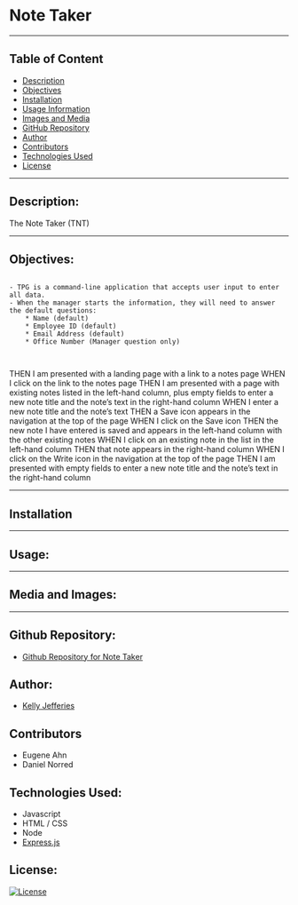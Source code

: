 # Note Taker
-------


## Table of Content

- [Description](#description)
- [Objectives](#objectives)
- [Installation](#installation)
- [Usage Information](#usage)
- [Images and Media](#media-and-images)
- [GitHub Repository](#github-repository)
- [Author](#author)  
- [Contributors](#contributors)
- [Technologies Used](#technologies-used) 
- [License](#license)

-------
## Description:  

The Note Taker (TNT) 

-------

## Objectives:
```

- TPG is a command-line application that accepts user input to enter all data.
- When the manager starts the information, they will need to answer the default questions:
    * Name (default)
    * Employee ID (default)
    * Email Address (default)
    * Office Number (Manager question only)

    
```
THEN I am presented with a landing page with a link to a notes page
WHEN I click on the link to the notes page
THEN I am presented with a page with existing notes listed in the left-hand column, plus empty fields to enter a new note title and the note’s text in the right-hand column
WHEN I enter a new note title and the note’s text
THEN a Save icon appears in the navigation at the top of the page
WHEN I click on the Save icon
THEN the new note I have entered is saved and appears in the left-hand column with the other existing notes
WHEN I click on an existing note in the list in the left-hand column
THEN that note appears in the right-hand column
WHEN I click on the Write icon in the navigation at the top of the page
THEN I am presented with empty fields to enter a new note title and the note’s text in the right-hand column







-----
## Installation

<!-- 1. Clone the TPG repository off of GitHub. (Link to this repository is below)
2. Install dependencies needed for this application:
    1. right click on the team-profile-generator folder within VS Code and select 'Open in Integrated Terminal'
    2. enter 'npm install'
        - To confirm the install was successful, enter npm test and wait for the testing to complete.  Green means you're good to proceed. -->

-----
## Usage:

<!-- 1. Start the integrated terminal within the app folder and enter 'node index.js' and press enter.
2. Follow all the prompts.
3. Once you are finished, you will find the generated HTML file within the 'dist' folder. -->

-----
## Media and Images:
<!-- 

Test Results:
![Test Results](./assets/images/test-results.jpg)

Generated HTML:
![Screenshot of Team Profile Generator HTML](./assets/images/team-profile-html.jpg)

Video of Team Profile Generator:

- [Media of Team Profile Generator Usage](https://drive.google.com/file/d/1HbrQiYWPQ4lBPNGMZkRT2A9l92PPlNAB/view?usp=sharing)



https://user-images.githubusercontent.com/97249322/160746972-bc2055b5-18e1-4f4b-8be8-ddff1abeca5a.mp4 -->






----
## Github Repository:

- [Github Repository for Note Taker](https://github.com/ksjefferies/note-taker)

## Author:

- [Kelly Jefferies](https://github.com/ksjefferies)

## Contributors

- Eugene Ahn
- Daniel Norred

## Technologies Used:
- Javascript
- HTML / CSS
- Node
- [Express.js](https://expressjs.com/)
<!-- - [Inquirer](https://www.npmjs.com/package/inquirer) -->
<!-- - [Jest](https://jestjs.io/) -->

## License:

[![License](https://img.shields.io/badge/License-MIT%20License-Green)](http://choosealicense.com/licenses/mit/)
